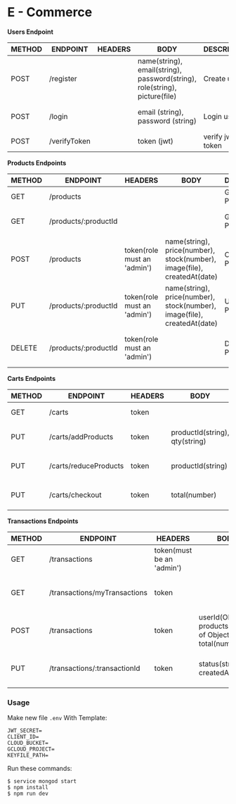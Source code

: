 # E - Commerce

**Users Endpoint**

| METHOD | ENDPOINT | HEADERS | BODY | DESCRIPTION | SUCCESS | ERROR
|------|---------|---------| ---------| --------- | -- | -- |
| POST | /register |  | name(string), email(string), password(string), role(string), picture(file) | Create user | return new User Object | return error
| POST | /login |  | email (string), password (string) | Login user | return Jwt Token | return error
| POST | /verifyToken |  | token (jwt) | verify jwt token | return User | return error

**Products Endpoints**

| METHOD | ENDPOINT | HEADERS | BODY | DESCRIPTION | SUCCESS | ERROR
|--------|----------|---------|------|------------| -- | -- |
| GET | /products | | | Get All Products | return All Products | return error
| GET | /products/:productId | | | Get One Product | return One Product | return error
| POST | /products | token(role must an 'admin') | name(string), price(number), stock(number), image(file), createdAt(date) | Create new Product | return New Product Object | return error
| PUT | /products/:productId | token(role must an 'admin') | name(string), price(number), stock(number), image(file), createdAt(date) | Update A Product | return Updated Product Object | return error
| DELETE | /products/:productId | token(role must an 'admin') | | Delete Product | return Deleted Product Object | return error

**Carts Endpoints**

| METHOD | ENDPOINT | HEADERS | BODY | DESCRIPTION | SUCCESS | ERROR
|--------|----------|---------|------|------------| -- | -- |
| GET | /carts | token |  | Get LoggedIn User Cart | return User Cart | return error
| PUT | /carts/addProducts | token | productId(string), qty(string) | Add Products to User Cart | return ProductId and qty | return error
| PUT | /carts/reduceProducts | token | productId(string) | Reduce Product in User Cart | return ProductId and qty | return error
| PUT | /carts/checkout | token | total(number) | Clear cart and make new Transaction | return new Transaction object | return error

**Transactions Endpoints**

| METHOD | ENDPOINT | HEADERS | BODY | DESCRIPTION | SUCCESS | ERROR
|--------|----------|---------|------|------------| -- | -- |
| GET | /transactions | token(must be an 'admin') | | Get All Users transactions | return All transactions | return error
| GET | /transactions/myTransactions | token | | Get All LoggedIn User transactions | return All User transactions | return error
| POST | /transactions | token | userId(ObjectId), products(array of ObjectId), total(number) | Create new transaction | return New transaction Object | return error
| PUT | /transactions/:transactionId | token | status(string), createdAt(date) | Update a transaction | return Updated transaction Object | return error

### Usage


Make new file `.env` With Template:

```
JWT_SECRET=
CLIENT_ID=
CLOUD_BUCKET=
GCLOUD_PROJECT=
KEYFILE_PATH=
```

Run these commands:

 ```
 $ service mongod start
 $ npm install
 $ npm run dev
 ```